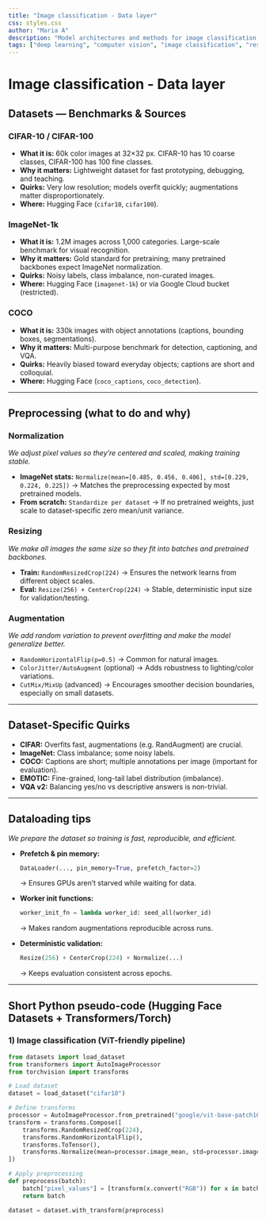 ```yaml
---
title: "Image classification - Data layer"
css: styles.css
author: "Maria A"
description: "Model architectures and methods for image classification."
tags: ["deep learning", "computer vision", "image classification", "research"]
---
```

# Image classification - Data layer

## Datasets — Benchmarks & Sources

### **CIFAR-10 / CIFAR-100**

* **What it is:** 60k color images at 32×32 px. CIFAR-10 has 10 coarse classes, CIFAR-100 has 100 fine classes.
* **Why it matters:** Lightweight dataset for fast prototyping, debugging, and teaching.
* **Quirks:** Very low resolution; models overfit quickly; augmentations matter disproportionately.
* **Where:** Hugging Face (`cifar10`, `cifar100`).

### **ImageNet-1k**

* **What it is:** 1.2M images across 1,000 categories. Large-scale benchmark for visual recognition.
* **Why it matters:** Gold standard for pretraining; many pretrained backbones expect ImageNet normalization.
* **Quirks:** Noisy labels, class imbalance, non-curated images.
* **Where:** Hugging Face (`imagenet-1k`) or via Google Cloud bucket (restricted).

### **COCO**

* **What it is:** 330k images with object annotations (captions, bounding boxes, segmentations).
* **Why it matters:** Multi-purpose benchmark for detection, captioning, and VQA.
* **Quirks:** Heavily biased toward everyday objects; captions are short and colloquial.
* **Where:** Hugging Face (`coco_captions`, `coco_detection`).

---

## Preprocessing (what to do and why)

### Normalization

*We adjust pixel values so they’re centered and scaled, making training stable.*

* **ImageNet stats:** `Normalize(mean=[0.485, 0.456, 0.406], std=[0.229, 0.224, 0.225])`
  → Matches the preprocessing expected by most pretrained models.
* **From scratch:** `Standardize per dataset`
  → If no pretrained weights, just scale to dataset-specific zero mean/unit variance.

### Resizing

*We make all images the same size so they fit into batches and pretrained backbones.*

* **Train:** `RandomResizedCrop(224)`
  → Ensures the network learns from different object scales.
* **Eval:** `Resize(256) + CenterCrop(224)`
  → Stable, deterministic input size for validation/testing.

### Augmentation

*We add random variation to prevent overfitting and make the model generalize better.*

* `RandomHorizontalFlip(p=0.5)`
  → Common for natural images.
* `ColorJitter/AutoAugment` (optional)
  → Adds robustness to lighting/color variations.
* `CutMix/MixUp` (advanced)
  → Encourages smoother decision boundaries, especially on small datasets.

---

## Dataset-Specific Quirks

* **CIFAR:** Overfits fast, augmentations (e.g. RandAugment) are crucial.
* **ImageNet:** Class imbalance; some noisy labels.
* **COCO:** Captions are short; multiple annotations per image (important for evaluation).
* **EMOTIC:** Fine-grained, long-tail label distribution (imbalance).
* **VQA v2:** Balancing yes/no vs descriptive answers is non-trivial.

---

## Dataloading tips

*We prepare the dataset so training is fast, reproducible, and efficient.*

* **Prefetch & pin memory:**

  ```python
  DataLoader(..., pin_memory=True, prefetch_factor=2)
  ```

  → Ensures GPUs aren’t starved while waiting for data.

* **Worker init functions:**

  ```python
  worker_init_fn = lambda worker_id: seed_all(worker_id)
  ```

  → Makes random augmentations reproducible across runs.

* **Deterministic validation:**

  ```python
  Resize(256) + CenterCrop(224) + Normalize(...)
  ```

  → Keeps evaluation consistent across epochs.

---

## Short Python pseudo-code (Hugging Face Datasets + Transformers/Torch)

### 1) Image classification (ViT-friendly pipeline)

```python
from datasets import load_dataset
from transformers import AutoImageProcessor
from torchvision import transforms

# Load dataset
dataset = load_dataset("cifar10")

# Define transforms
processor = AutoImageProcessor.from_pretrained("google/vit-base-patch16-224")
transform = transforms.Compose([
    transforms.RandomResizedCrop(224),
    transforms.RandomHorizontalFlip(),
    transforms.ToTensor(),
    transforms.Normalize(mean=processor.image_mean, std=processor.image_std),
])

# Apply preprocessing
def preprocess(batch):
    batch["pixel_values"] = [transform(x.convert("RGB")) for x in batch["img"]]
    return batch

dataset = dataset.with_transform(preprocess)
```
